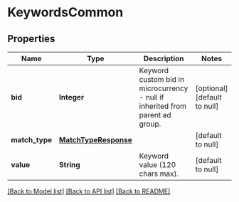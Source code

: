 # KeywordsCommon
## Properties

| Name | Type | Description | Notes |
|------------ | ------------- | ------------- | -------------|
| **bid** | **Integer** | Keyword custom bid in microcurrency - null if inherited from parent ad group. | [optional] [default to null] |
| **match\_type** | [**MatchTypeResponse**](MatchTypeResponse.md) |  | [default to null] |
| **value** | **String** | Keyword value (120 chars max). | [default to null] |

[[Back to Model list]](../README.md#documentation-for-models) [[Back to API list]](../README.md#documentation-for-api-endpoints) [[Back to README]](../README.md)


